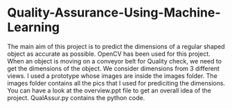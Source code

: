 # Quality-Assurance-Using-Machine-Learning
The main aim of this project is to predict the dimensions of a regular shaped object as accurate as possible. OpenCV has been used for this project. When an object is moving on a conveyor belt for Quality check, we need to get the dimensions of the object. We consider dimensions from 3 different views. I used a prototype whose images are inside the images folder. The images folder contains all the pics that I used for prediciting the dimensions. You can have a look at the overview.ppt file to get an overall idea of the project. QualAssur.py contains the python code.
